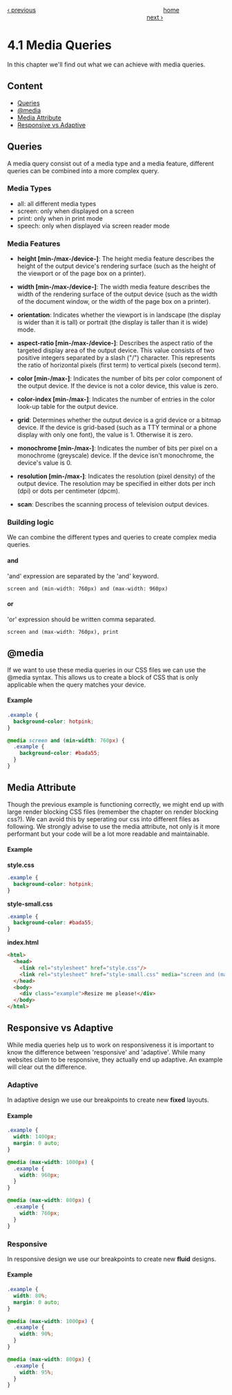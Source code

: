 [‹ previous](../Chapter%203:%20Layout/3.3%20Alignment.md)
&nbsp;&nbsp;&nbsp;&nbsp;&nbsp;&nbsp;&nbsp;&nbsp;&nbsp;&nbsp;&nbsp;&nbsp;&nbsp;&nbsp;&nbsp;&nbsp;&nbsp;&nbsp;&nbsp;&nbsp;&nbsp;&nbsp;&nbsp;&nbsp;&nbsp;&nbsp;&nbsp;&nbsp;&nbsp;&nbsp;&nbsp;&nbsp;&nbsp;&nbsp;&nbsp;&nbsp;&nbsp;&nbsp;&nbsp;&nbsp;&nbsp;&nbsp;&nbsp;&nbsp;&nbsp;&nbsp;&nbsp;&nbsp;&nbsp;&nbsp;&nbsp;&nbsp;&nbsp;&nbsp;&nbsp;&nbsp;&nbsp;&nbsp;&nbsp;&nbsp;&nbsp;&nbsp;&nbsp;&nbsp;&nbsp;&nbsp;&nbsp;&nbsp;&nbsp;&nbsp;&nbsp;&nbsp;&nbsp;
[home](../../README.md)
&nbsp;&nbsp;&nbsp;&nbsp;&nbsp;&nbsp;&nbsp;&nbsp;&nbsp;&nbsp;&nbsp;&nbsp;&nbsp;&nbsp;&nbsp;&nbsp;&nbsp;&nbsp;&nbsp;&nbsp;&nbsp;&nbsp;&nbsp;&nbsp;&nbsp;&nbsp;&nbsp;&nbsp;&nbsp;&nbsp;&nbsp;&nbsp;&nbsp;&nbsp;&nbsp;&nbsp;&nbsp;&nbsp;&nbsp;&nbsp;&nbsp;&nbsp;&nbsp;&nbsp;&nbsp;&nbsp;&nbsp;&nbsp;&nbsp;&nbsp;&nbsp;&nbsp;&nbsp;&nbsp;&nbsp;&nbsp;&nbsp;&nbsp;&nbsp;&nbsp;&nbsp;&nbsp;&nbsp;&nbsp;&nbsp;&nbsp;&nbsp;&nbsp;&nbsp;&nbsp;&nbsp;&nbsp;&nbsp;&nbsp;&nbsp;&nbsp;&nbsp;&nbsp;&nbsp;&nbsp;&nbsp;
[next ›](../Chapter%204:%20Responsive%20Grid/4.2%20Grid%20Systems.md)

# 4.1 Media Queries

In this chapter we'll find out what we can achieve with media queries.

## Content

- [Queries](#queries)
- [@media](#media)
- [Media Attribute](#media-attribute)
- [Responsive vs Adaptive](#responsive-vs-adaptive)

## Queries

A media query consist out of a media type and a media feature, different queries can be combined into a more complex query.

### Media Types

- all: all different media types
- screen: only when displayed on a screen
- print: only when in print mode 
- speech: only when displayed via screen reader mode

### Media Features

- **height [min-/max-/device-]**: The height media feature describes the height of the output device's rendering surface (such as the height of the viewport or of the page box on a printer).

- **width [min-/max-/device-]**: The width media feature describes the width of the rendering surface of the output device (such as the width of the document window, or the width of the page box on a printer).

- **orientation**: Indicates whether the viewport is in landscape (the display is wider than it is tall) or portrait (the display is taller than it is wide) mode.

- **aspect-ratio [min-/max-/device-]**: Describes the aspect ratio of the targeted display area of the output device.  This value consists of two positive integers separated by a slash ("/") character.  This represents the ratio of horizontal pixels (first term) to vertical pixels (second term).

- **color [min-/max-]**: Indicates the number of bits per color component of the output device.  If the device is not a color device, this value is zero.

- **color-index [min-/max-]**: Indicates the number of entries in the color look-up table for the output device.

- **grid**: Determines whether the output device is a grid device or a bitmap device.  If the device is grid-based (such as a TTY terminal or a phone display with only one font), the value is 1.  Otherwise it is zero.

- **monochrome [min-/max-]**: Indicates the number of bits per pixel on a monochrome (greyscale) device.  If the device isn't monochrome, the device's value is 0.

- **resolution [min-/max-]**: Indicates the resolution (pixel density) of the output device.  The resolution may be specified in either dots per inch (dpi) or dots per centimeter (dpcm).

- **scan**: Describes the scanning process of television output devices.

### Building logic

We can combine the different types and queries to create complex media queries.

#### and

'and' expression are separated by the 'and' keyword.

```
screen and (min-width: 760px) and (max-width: 960px)
```

#### or 

'or' expression should be written comma separated.

```
screen and (max-width: 760px), print
```

## @media

If we want to use these media queries in our CSS files we can use the @media syntax. This allows us to create a block of CSS that is only applicable when the query matches your device.

#### Example

```css
.example {
  background-color: hotpink;
}

@media screen and (min-width: 760px) {
  .example {
    background-color: #bada55;
  }
}
```

## Media Attribute

Though the previous example is functioning correctly, we might end up with large render blocking CSS files (remember the chapter on render blocking css?). We can avoid this by seperating our css into different files as following. We strongly advise to use the media attribute, not only is it more performant but your code will be a lot more readable and maintainable.

#### Example
**style.css**
```css
.example {
  background-color: hotpink;
}
```

**style-small.css**
```css
.example {
  background-color: #bada55;
}
```

**index.html**
```html
<html>
  <head>
    <link rel="stylesheet" href="style.css"/>
    <link rel="stylesheet" href="style-small.css" media="screen and (max-width: 760px)"/>
  </head>
  <body>
    <div class="example">Resize me please!</div>
  </body>
</html>
```

## Responsive vs Adaptive

While media queries help us to work on responsiveness it is important to know the difference between 'responsive' and 'adaptive'. While many websites claim to be responsive, they actually end up adaptive. An example will clear out the difference.

### Adaptive

In adaptive design we use our breakpoints to create new **fixed** layouts.

#### Example

```css
.example {
  width: 1400px;
  margin: 0 auto;
}

@media (max-width: 1000px) {
  .example {
    width: 960px;
  }
}

@media (max-width: 800px) {
  .example {
    width: 760px;
  }
}
```

### Responsive

In responsive design we use our breakpoints to create new **fluid** designs.

#### Example

```css
.example {
  width: 80%;
  margin: 0 auto;
}

@media (max-width: 1000px) {
  .example {
    width: 90%;
  }
}

@media (max-width: 800px) {
  .example {
    width: 95%;
  }
}
```
